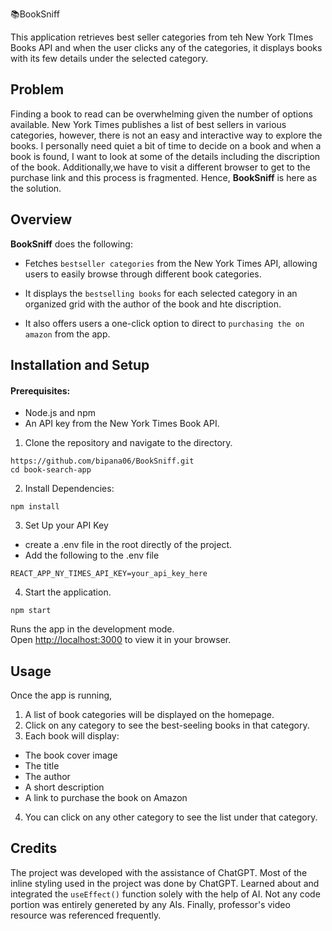 📚BookSniff

This application retrieves best seller categories from teh New York TImes Books API and when the user clicks any of the categories, it displays books with its few details under the selected category. 

## Problem

Finding a book to read can be overwhelming given the number of options available. New York Times publishes a list of best sellers in various categories, however, there is not an easy and interactive way to explore the books. I personally need quiet a bit of time to decide on a book and when a book is found, I want to look at some of the details including the discription of the book. Additionally,we have to visit a different browser to get to the purchase link and this process is fragmented. Hence, **BookSniff** is here as the solution. 

## Overview

**BookSniff** does the following:

- Fetches `bestseller categories` from the New York Times API, allowing users to easily browse through different book categories. 

- It displays the `bestselling books` for each selected category in an organized grid with the author of the book and hte discription. 

- It also offers users a one-click option to direct to `purchasing the on amazon` from the app. 

## Installation and Setup

#### Prerequisites:
- Node.js and npm
- An API key from the New York Times Book API. 

1. Clone the repository and navigate to the directory.

```
https://github.com/bipana06/BookSniff.git
cd book-search-app
```

2. Install Dependencies:

```
npm install
```

3. Set Up your API Key
- create a .env file in the root directly of the project. 
- Add the following to the .env file
```
REACT_APP_NY_TIMES_API_KEY=your_api_key_here
```

4. Start the application. 

```
npm start
```

Runs the app in the development mode.\
Open [http://localhost:3000](http://localhost:3000) to view it in your browser.


## Usage

Once the app is running, 
1. A list of book categories will be displayed on the homepage. 
2. Click on any category to see the best-seeling books in that category. 
3. Each book will display:
- The book cover image
- The title
- The author
- A short description
- A link to purchase the book on Amazon
4. You can click on any other category to see the list under that category. 

## Credits

The project was developed with the assistance of ChatGPT. Most of the inline styling used in the project was done by ChatGPT. Learned about and integrated the `useEffect()` function solely with the help of AI. Not any code portion was entirely genereted by any AIs. Finally, professor's video resource was referenced frequently. 

